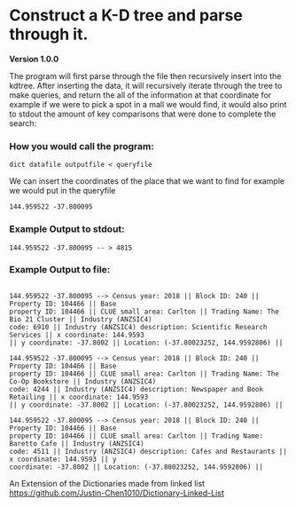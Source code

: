 # Construct a K-D tree and parse through it.

**Version 1.0.0**

The program will first parse through the file then recursively insert into the kdtree. After inserting the data, it will recursively iterate through the tree to make queries, and return the all of the information at that coordinate for example if we were to pick a spot in a mall we would find, it would also print to stdout the amount of key comparisons that were done to complete the search:

### How you would call the program:

```
dict datafile outputfile < queryfile
```
We can insert the coordinates of the place that we want to find for example we would put in the queryfile 

```
144.959522 -37.800095
```



### Example Output to stdout:
```
144.959522 -37.800095 -- > 4815
```

### Example Output to file:

```

144.959522 -37.800095 --> Census year: 2018 || Block ID: 240 || Property ID: 104466 || Base
property ID: 104466 || CLUE small area: Carlton || Trading Name: The Bio 21 Cluster || Industry (ANZSIC4)
code: 6910 || Industry (ANZSIC4) description: Scientific Research Services || x coordinate: 144.9593
|| y coordinate: -37.8002 || Location: (-37.80023252, 144.9592806) ||

144.959522 -37.800095 --> Census year: 2018 || Block ID: 240 || Property ID: 104466 || Base
property ID: 104466 || CLUE small area: Carlton || Trading Name: The Co-Op Bookstore || Industry (ANZSIC4)
code: 4244 || Industry (ANZSIC4) description: Newspaper and Book Retailing || x coordinate: 144.9593
|| y coordinate: -37.8002 || Location: (-37.80023252, 144.9592806) ||

144.959522 -37.800095 --> Census year: 2018 || Block ID: 240 || Property ID: 104466 || Base
property ID: 104466 || CLUE small area: Carlton || Trading Name: Baretto Cafe || Industry (ANZSIC4)
code: 4511 || Industry (ANZSIC4) description: Cafes and Restaurants || x coordinate: 144.9593 || y
coordinate: -37.8002 || Location: (-37.80023252, 144.9592806) ||

```

An Extension of the Dictionaries made from linked list https://github.com/Justin-Chen1010/Dictionary-Linked-List